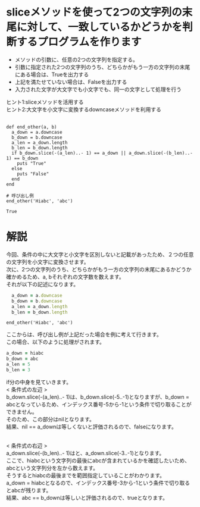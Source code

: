 # sliceメソッドを使って2つの文字列の末尾に対して、一致しているかどうかを判断するプログラムを作ります

- メソッドの引数に、任意の2つの文字列を指定する。
- 引数に指定された2つの文字列のうち、どちらかがもう一方の文字列の末尾にある場合は、Trueを出力する
- 上記を満たせていない場合は、Falseを出力する
- 入力された文字が大文字でも小文字でも、同一の文字として処理を行う

ヒント1:sliceメソッドを活用する<br>
ヒント2:大文字を小文字に変換するdowncaseメソッドを利用する<br><br>


```ruby:模範解答
def end_other(a, b)
  a_down = a.downcase
  b_down = b.downcase
  a_len = a_down.length
  b_len = b_down.length
  if b_down.slice(-(a_len)..- 1) == a_down || a_down.slice(-(b_len)..- 1) == b_down
    puts "True"
  else
    puts "False"
  end
end

# 呼び出し例
end_other('Hiabc', 'abc') 
```

```:ターミナル
True
```

# 解説
今回、条件の中に大文字と小文字を区別しないと記載があったため、２つの任意の文字列を小文字に変換させます。<br>
次に、2つの文字列のうち、どちらかがもう一方の文字列の末尾にあるかどうか確かめるため、a, bそれぞれの文字数を数えます。<br>
それが以下の記述になります。<br>

```ruby
  a_down = a.downcase
  b_down = b.downcase
  a_len = a_down.length
  b_len = b_down.length
```


```ruby:呼び出し例
end_other('Hiabc', 'abc') 
```
ここからは、呼び出し例が上記だった場合を例に考えて行きます。<br>
この場合、以下のように処理がされます。<br>
```ruby
a_down = hiabc
b_down = abc
a_len = 5
b_len = 3
```

if分の中身を見ていきます。<br>
< 条件式の左辺 ><br>
b_down.slice(-(a_len)..- 1)は、b_down.slice(-5..-1)となりますが、b_down = abcとなっているため、インデックス番号-5から-1という条件で切り取ることができません。<br>
そのため、この部分はnilとなります。<br>
結果、nil == a_downは等しくないと評価されるので、falseになります。<br><br>

< 条件式の右辺 ><br>
a_down.slice(-(b_len)..- 1)はと、a_down.slice(-3..-1)となります。<br>
ここで、hiabcという文字列の最後にabcが含まれているかを確認したいため、abcという文字列分を左から数えます。<br>
そうするとhiabcの最後までを範囲指定していることがわかります。<br>
a_down = hiabcとなるので、インデックス番号-3から-1という条件で切り取るとabcが残ります。<br>
結果、abc == b_downは等しいと評価されるので、trueとなります。<br>
